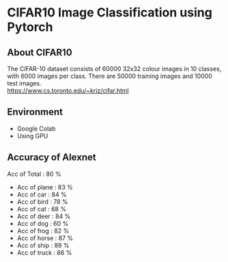 # CIFAR10 Image Classification using Pytorch
## About CIFAR10
The CIFAR-10 dataset consists of 60000 32x32 colour images in 10 classes, with 6000 images per class. There are 50000 training images and 10000 test images.  
https://www.cs.toronto.edu/~kriz/cifar.html
## Environment
* Google Colab
* Using GPU
## Accuracy of Alexnet
Acc of Total : 80 %
* Acc of plane : 83 %
* Acc of   car : 84 %
* Acc of  bird : 78 %
* Acc of   cat : 68 %
* Acc of  deer : 84 %
* Acc of   dog : 60 %
* Acc of  frog : 82 %
* Acc of horse : 87 %
* Acc of  ship : 89 %
* Acc of truck : 86 %
